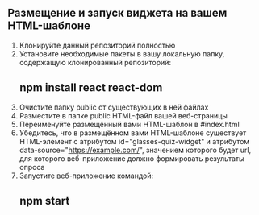 ## Размещение и запуск виджета на вашем HTML-шаблоне

1. Клонируйте данный репозиторий полностью
2. Установите необходимые пакеты в вашу локальную папку, содержащую клонированный репозиторий:
   ## npm install react react-dom
3. Очистите папку public от существующих в ней файлах
4. Разместите в папке public HTML-файл вашей веб-страницы
5. Переименуйте размещённый вами HTML-шаблон в #index.html
6. Убедитесь, что в размещённом вами HTML-шаблоне существует HTML-элемент с атрибутом id="glasses-quiz-widget" и атрибутом data-source="https://example.com/", значением которого будет url, для которого веб-приложение должно формировать результаты опроса
7. Запустите веб-приложение командой: 
   ## npm start
